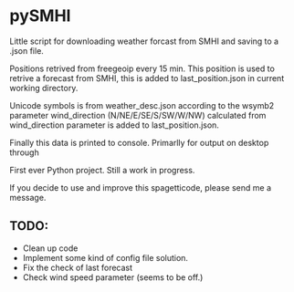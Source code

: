 # pySMHI
Little script for downloading weather forcast from SMHI and saving to a .json file.

Positions retrived from freegeoip every 15 min. This position is used to retrive a forecast from SMHI, this is added to last_position.json in current working directory.

Unicode symbols is from weather_desc.json according to the wsymb2 parameter wind_direction (N/NE/E/SE/S/SW/W/NW) calculated from wind_direction parameter is added to last_position.json.

Finally this data is printed to console. Primarlly for output on desktop through

First ever Python project. Still a work in progress.

If you decide to use and improve this spagetticode, please send me a message.

## TODO:
 * Clean up code
 * Implement some kind of config file solution.
 * Fix the check of last forecast
 * Check wind speed parameter (seems to be off.)
